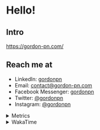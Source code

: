 # Hello!

## Intro

<https://gordon-pn.com/>

## Reach me at

- LinkedIn: [gordonpn](https://www.linkedin.com/in/gordonpn/)
- Email: [contact@gordon-pn.com](mailto:contact@gordon-pn.com)
- Facebook Messenger: [gordonpn](https://www.messenger.com/t/Gordonpn)
- Twitter: [@gordonpn](https://twitter.com/Gordonpn)
- Instagram: [@gordonpn](https://www.instagram.com/gordonpn/)

<details>
  <summary>Metrics</summary>

  <img align="center" src="https://github.com/gordonpn/gordonpn/blob/master/github-metrics.svg" alt="GitHub Metrics">

</details>

<details>
  <summary>WakaTime</summary>

  <!--START_SECTION:waka-->
📊 **This Week I Spent My Time On** 

```text
💬 Programming Languages: 
Other                    27 hrs 52 mins      ████████████████████████░   94.94 % 
Java                     34 mins             ░░░░░░░░░░░░░░░░░░░░░░░░░   01.96 % 
Brazil Dependency Config 22 mins             ░░░░░░░░░░░░░░░░░░░░░░░░░   01.26 % 
TypeScript               19 mins             ░░░░░░░░░░░░░░░░░░░░░░░░░   01.10 % 
XML                      5 mins              ░░░░░░░░░░░░░░░░░░░░░░░░░   00.31 % 

🔥 Editors: 
Chrome                   18 hrs 16 mins      ████████████████░░░░░░░░░   62.23 % 
Slack                    4 hrs 21 mins       ████░░░░░░░░░░░░░░░░░░░░░   14.87 % 
iTerm2                   2 hrs 11 mins       ██░░░░░░░░░░░░░░░░░░░░░░░   07.45 % 
Messages                 1 hr 39 mins        █░░░░░░░░░░░░░░░░░░░░░░░░   05.62 % 
IntelliJ IDEA            1 hr 26 mins        █░░░░░░░░░░░░░░░░░░░░░░░░   04.89 % 
```


 Last Updated on 07/06/2025 16:27:32 UTC
<!--END_SECTION:waka-->
</details>
